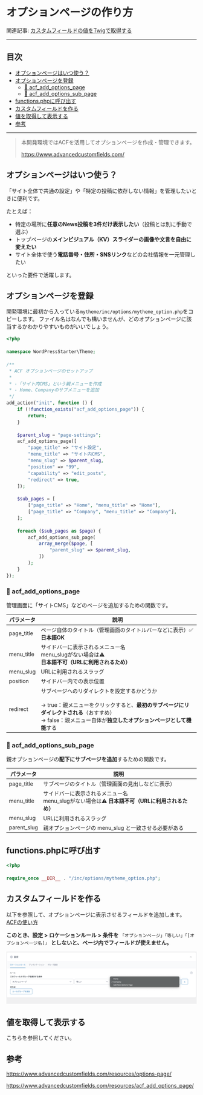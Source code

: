 # オプションページの作り方

関連記事: [カスタムフィールドの値をTwigで取得する](../08_カスタムフィールドの値をTwigで取得する/README.md)

---

## 目次

- [オプションページはいつ使う？](#オプションページはいつ使う)
- [オプションページを登録](#オプションページを登録)
  - [👨 acf_add_options_page](#-acf_add_options_page)
  - [👶 acf_add_options_sub_page](#-acf_add_options_sub_page)
- [functions.phpに呼び出す](#functionsphpに呼び出す)
- [カスタムフィールドを作る](#カスタムフィールドを作る)
- [値を取得して表示する](#値を取得して表示する)
- [参考](#参考)

---

> 本開発環境ではACFを活用してオプションページを作成・管理できます。
>
> https://www.advancedcustomfields.com/

## オプションページはいつ使う？

「サイト全体で共通の設定」や「特定の投稿に依存しない情報」を管理したいときに便利です。

たとえば：

- 特定の場所に**任意のNews投稿を3件だけ表示したい**（投稿とは別に手動で選ぶ）
- トップページの**メインビジュアル（KV）スライダーの画像や文言を自由に変えたい**
- サイト全体で使う**電話番号・住所・SNSリンク**などの会社情報を一元管理したい

といった要件で活躍します。

## オプションページを登録

開発環境に最初から入っている`mytheme/inc/options/mytheme_option.php`をコピーします。
ファイル名はなんでも構いませんが、どのオプションページに該当するかわかりやすいものがいいでしょう。

```php
<?php

namespace WordPressStarter\Theme;

/**
 * ACF オプションページのセットアップ
 *
 * -「サイト内CMS」という親メニューを作成
 * - Home、Companyのサブメニューを追加
 */
add_action("init", function () {
	if (!function_exists("acf_add_options_page")) {
		return;
	}

	$parent_slug = "page-settings";
	acf_add_options_page([
		"page_title" => "サイト設定",
		"menu_title" => "サイト内CMS",
		"menu_slug" => $parent_slug,
		"position" => "99",
		"capability" => "edit_posts",
		"redirect" => true,
	]);

	$sub_pages = [
		["page_title" => "Home", "menu_title" => "Home"],
		["page_title" => "Company", "menu_title" => "Company"],
	];

	foreach ($sub_pages as $page) {
		acf_add_options_sub_page(
			array_merge($page, [
				"parent_slug" => $parent_slug,
			])
		);
	}
});
```

### 👨 acf_add_options_page

管理画面に「サイトCMS」などのページを追加するための関数です。

| パラメータ | 説明                                                                                                                                                                                                                   |
| ---------- | ---------------------------------------------------------------------------------------------------------------------------------------------------------------------------------------------------------------------- |
| page_title | ページ自体のタイトル（管理画面のタイトルバーなどに表示）✅ **日本語OK**                                                                                                                                                |
| menu_title | サイドバーに表示されるメニュー名<br/>menu_slugがない場合は⚠️ **日本語不可（URLに利用されるため）**                                                                                                                     |
| menu_slug  | URLに利用されるスラッグ                                                                                                                                                                                                |
| position   | サイドバー内での表示位置                                                                                                                                                                                               |
| redirect   | サブページへのリダイレクトを設定するかどうか<br/><br/>→ true：親メニューをクリックすると、**最初のサブページにリダイレクトされる**（おすすめ）<br/>→ false：親メニュー自体が**独立したオプションページとして機能**する |

### 👶 acf_add_options_sub_page

親オプションページの**配下にサブページを追加**するための関数です。

| パラメータ  | 説明                                                                                               |
| ----------- | -------------------------------------------------------------------------------------------------- |
| page_title  | サブページのタイトル（管理画面の見出しなどに表示）                                                 |
| menu_title  | サイドバーに表示されるメニュー名<br/>menu_slugがない場合は⚠️ **日本語不可（URLに利用されるため）** |
| menu_slug   | URLに利用されるスラッグ                                                                            |
| parent_slug | 親オプションページの menu_slug と一致させる必要がある                                              |

## functions.phpに呼び出す

```php
<?php

require_once __DIR__ . "/inc/options/mytheme_option.php";
```

## カスタムフィールドを作る

以下を参照して、オプションページに表示させるフィールドを追加します。
[ACFの使い方](../06_ACFの使い方/README.md)

**このとき、設定 > ロケーションルール > 条件を**
`「オプションページ」「等しい」「[オプションページ名]」`
**としないと、ページ内でフィールドが使えません。**

![ロケーションルール設定](スクリーンショット_2025-06-17_17.58.40.png)

## 値を取得して表示する

こちらを参照してください。

## 参考

https://www.advancedcustomfields.com/resources/options-page/

https://www.advancedcustomfields.com/resources/acf_add_options_page/
